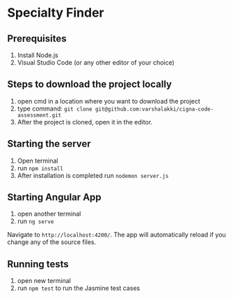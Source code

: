 # Specialty Finder

## Prerequisites
1. Install Node.js
2. Visual Studio Code (or any other editor of your choice)

## Steps to download the project locally
1. open cmd in a location where you want to download the project
2. type command: `git clone git@github.com:varshalakki/cigna-code-assessment.git`
3. After the project is cloned, open it in the editor.

## Starting the server
1. Open terminal
2. run `npm install`
4. After installation is completed run `nodemon server.js`

## Starting Angular App
1. open another terminal
2. run `ng serve`

Navigate to `http://localhost:4200/`. The app will automatically reload if you change any of the source files.

## Running tests 
1. open new terminal
2. run `npm test` to run the Jasmine test cases